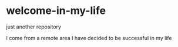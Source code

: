 # welcome-in-my-life
just another repository

I come from a remote area
I have decided to be successful in my life
